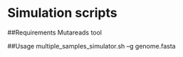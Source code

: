 # Simulation scripts


##Requirements
Mutareads tool

##Usage
	multiple_samples_simulator.sh –g genome.fasta
